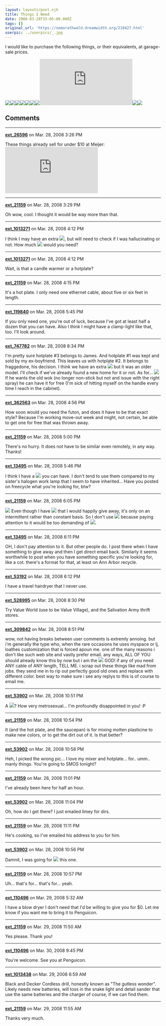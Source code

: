 ```yaml
---
layout: layouts/post.njk
title: Things I Need
date: 2008-03-28T15:05:00.000Z
tags: []
original_url: 'https://nemorathwald.dreamwidth.org/210427.html'
userpic: ../userpics/_.jpg
---
```

I would like to purchase the following things, or their equivalents, at garage-sale prices.

![](http://ecx.images-amazon.com/images/I/31Z2-0yjoWL._SS260_.jpg)![](http://www.stacksandstacks.com/image/103476.jpg)![](http://us.st11.yimg.com/us.st.yimg.com/I/thefutonoutlet_1934_4738924)![](http://ecx.images-amazon.com/images/I/41ZJJlQF1bL._SS260_.jpg)![](http://graphics.samsclub.com/images/products/0078931316652_LG.jpg)![](http://lnt.imageg.net/graphics/product_images/p1106907reg.jpg)![](http://us.st11.yimg.com/us.st.yimg.com/I/yhst-4829792992329_1993_22337628)![](http://images.netshops.com/mgen/digimarc.ms?img=master:CSC007.jpg&h=300&w=300)![](http://toolsandmore.us/ProductImages/clarke/CT4001A.jpg)![](http://www.circuitcity.com/IMAGE/product/detail/hnt/EC.HNT.RV402.JPG)

## Comments

---

**[ext_26596](https://www.dreamwidth.org/users/ext_26596)** on Mar. 28, 2008 3:26 PM

These things already sell for under $10 at Meijer: ![](http://images.netshops.com/mgen/digimarc.ms?img=master:CSC007.jpg&h=300&w=300)

---

**[ext_21159](https://www.dreamwidth.org/users/ext_21159)** on Mar. 28, 2008 3:29 PM

Oh wow, cool. I thought it would be way more than that.

---

**[ext_1013271](https://www.dreamwidth.org/users/ext_1013271)** on Mar. 28, 2008 4:12 PM

I think I may have an extra ![](http://ecx.images-amazon.com/images/I/41ZJJlQF1bL._SS260_.jpg), but will need to check if I was hallucinating or not. How much ![](http://ecx.images-amazon.com/images/I/31Z2-0yjoWL._SS260_.jpg) would you need?

---

**[ext_1013271](https://www.dreamwidth.org/users/ext_1013271)** on Mar. 28, 2008 4:12 PM

Wait, is that a candle warmer or a hotplate?

---

**[ext_21159](https://www.dreamwidth.org/users/ext_21159)** on Mar. 28, 2008 4:15 PM

It's a hot plate. I only need one ethernet cable, about five or six feet in length.

---

**[ext_119840](https://www.dreamwidth.org/users/ext_119840)** on Mar. 28, 2008 5:45 PM

If you only need one, you're out of luck, because I've got at least half a dozen that you can have. Also I think I might have a clamp-light like that, too. I'll look around.

---

**[ext_747782](https://www.dreamwidth.org/users/ext_747782)** on Mar. 28, 2008 8:34 PM

I'm pretty sure hotplate #3 belongs to James. And hotplate #1 was kept and sold by my ex-boyfriend. This leaves us with hotplate #2. It belongs to fraggedone, his decision. I think we have an extra ![](http://lnt.imageg.net/graphics/product_images/p1106907reg.jpg) but it was an older model. I'll check if we've already found a new home for it or not. As for... ![](http://graphics.samsclub.com/images/products/0078931316652_LG.jpg) If he wants the old wok (no longer non-stick but not and issue with the right spray) he can have it for free (I'm sick of hitting myself on the handle every time I reach in the cabinet).

---

**[ext_362563](https://www.dreamwidth.org/users/ext_362563)** on Mar. 28, 2008 4:56 PM

How soon would you need the futon, and does it have to be that exact style? Because I'm working move-out week and might, not certain, be able to get one for free that was thrown away.

---

**[ext_21159](https://www.dreamwidth.org/users/ext_21159)** on Mar. 28, 2008 5:00 PM

There's no hurry. It does not have to be similar even remotely, in any way. Thanks!

---

**[ext_13495](https://www.dreamwidth.org/users/ext_13495)** on Mar. 28, 2008 5:46 PM

I think I have a ![](http://us.st11.yimg.com/us.st.yimg.com/I/yhst-4829792992329_1993_22337628) you can have. I don't tend to use them compared to my sister's halogen work lamp that I seem to have inherited... Have you posted on freecycle what you're looking for, btw?

---

**[ext_21159](https://www.dreamwidth.org/users/ext_21159)** on Mar. 28, 2008 6:05 PM

![](http://www.girlscoutsofblackhawk.org/Portals/0/webphotos/thanks.jpg) Even though I have ![](http://sbdrichard.files.wordpress.com/2007/08/yard-sale-bw.jpg) that I would happily give away, it's only on an intermittent rather than constant basis. So I don't use ![](http://www.danaroc.com/images/ezine_pics_050106_websites.jpg) because paying attention to it would be too demanding of ![](http://trond.weblogg.no/valg/images/bush_hard_work_rosie_1180703546.jpg).

---

**[ext_13495](https://www.dreamwidth.org/users/ext_13495)** on Mar. 28, 2008 6:11 PM

OH, I don't pay attention to it. But other people do. I post there when I have something to give away and then I get direct email back. Similarly it seems worthwhile to post when you have something specific you're looking for, like a cot. there's a format for that, at least on Ann Arbor recycle.

---

**[ext_53192](https://www.dreamwidth.org/users/ext_53192)** on Mar. 28, 2008 6:12 PM

I have a travel hairdryer that I never use.

---

**[ext_528995](https://www.dreamwidth.org/users/ext_528995)** on Mar. 28, 2008 8:30 PM

Try Value World (use to be Value Village), and the Salivation Army thrift stores.

---

**[ext_309842](https://www.dreamwidth.org/users/ext_309842)** on Mar. 28, 2008 8:51 PM

wow, not having breaks between user comments is extremly annoing. but i'm generally the type who, when the rare occasions he uses myspace or lj, loathes customization that is forced apoun me. one of the many reasons i don't like such web site and vastly prefer email. any ways, ALL OF YOU should already know this by now but i am the ![](http://ecx.images-amazon.com/images/I/31Z2-0yjoWL._SS260_.jpg) GOD! if any of you need ANY cable of ANY length, TELL ME. i scrap out these things like mad from jobs. they send me in to rip out perfectly good old ones and replace with different color. best way to make sure i see any replys to this is of course to email me.

---

**[ext_53902](https://www.dreamwidth.org/users/ext_53902)** on Mar. 28, 2008 10:51 PM

A ![](http://lnt.imageg.net/graphics/product_images/p1106907reg.jpg)? How very metrosexual... I'm profoundly disappointed in you! :P

---

**[ext_21159](https://www.dreamwidth.org/users/ext_21159)** on Mar. 28, 2008 10:54 PM

It (and the hot plate, and the saucepan) is for mixing molten plasticine to make new colors, or to get the dirt out of it. Is that better?

---

**[ext_53902](https://www.dreamwidth.org/users/ext_53902)** on Mar. 28, 2008 10:58 PM

Heh, I picked the wrong pic... I love my mixer and hotplate... for.. umm.. manly things. You're going to SMOS tonight?

---

**[ext_21159](https://www.dreamwidth.org/users/ext_21159)** on Mar. 28, 2008 11:01 PM

I've already been here for half an hour.

---

**[ext_53902](https://www.dreamwidth.org/users/ext_53902)** on Mar. 28, 2008 11:04 PM

Oh, how do I get there? I just emailed limey for dirs.

---

**[ext_21159](https://www.dreamwidth.org/users/ext_21159)** on Mar. 28, 2008 11:11 PM

He's cooking, so I've emailed his address to you for him.

---

**[ext_53902](https://www.dreamwidth.org/users/ext_53902)** on Mar. 28, 2008 10:56 PM

Damnit, I was going for ![](http://www.circuitcity.com/IMAGE/product/detail/hnt/EC.HNT.RV402.JPG) this one.

---

**[ext_21159](https://www.dreamwidth.org/users/ext_21159)** on Mar. 28, 2008 10:57 PM

Uh... that's for... that's for... yeah.

---

**[ext_110496](https://www.dreamwidth.org/users/ext_110496)** on Mar. 29, 2008 5:32 AM

I have a blow dryer I don't need that I'd be willing to give you for $0. Let me know if you want me to bring it to Penguicon.

---

**[ext_21159](https://www.dreamwidth.org/users/ext_21159)** on Mar. 29, 2008 11:50 AM

Yes please. Thank you!

---

**[ext_110496](https://www.dreamwidth.org/users/ext_110496)** on Mar. 30, 2008 9:45 PM

You're welcome. See you at Penguicon.

---

**[ext_1013438](https://www.dreamwidth.org/users/ext_1013438)** on Mar. 29, 2008 6:59 AM

Black and Decker Cordless drill, honestly known as "The gutless wonder". Likely needs new batteries, will toss in the snake light and detail sander that use the same batteries and the charger of course, if we can find them.

---

**[ext_21159](https://www.dreamwidth.org/users/ext_21159)** on Mar. 29, 2008 11:55 AM

Thanks very much.
